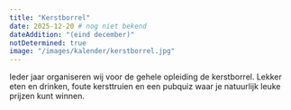 ```yaml
---
title: "Kerstborrel"
date: 2025-12-20 # nog niet bekend
dateAddition: "(eind december)"
notDetermined: true
image: "/images/kalender/kerstborrel.jpg"
---
```


Ieder jaar organiseren wij voor de gehele opleiding de kerstborrel. Lekker eten en drinken, foute kersttruien en een pubquiz waar je natuurlijk leuke prijzen kunt winnen.
